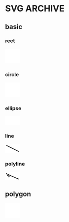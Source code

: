 # SVG ARCHIVE

## basic

### rect

![](./svg/basic/rect.svg)

### circle

![](./svg/basic/circle.svg)

### ellipse

![](./svg/basic/ellipse.svg)

### line

![](./svg/basic/line.svg)

### polyline

![](./svg/basic/polyline.svg)

## polygon

![](./svg/basic/polygon.svg)
